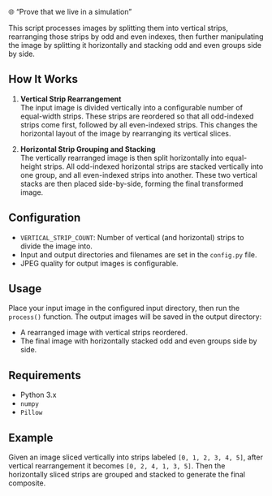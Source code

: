 🌐 “Prove that we live in a simulation”

This script processes images by splitting them into vertical strips, rearranging those strips by odd and even indexes, then further manipulating the image by splitting it horizontally and stacking odd and even groups side by side.

## How It Works

1. **Vertical Strip Rearrangement**  
   The input image is divided vertically into a configurable number of equal-width strips. These strips are reordered so that all odd-indexed strips come first, followed by all even-indexed strips. This changes the horizontal layout of the image by rearranging its vertical slices.

2. **Horizontal Strip Grouping and Stacking**  
   The vertically rearranged image is then split horizontally into equal-height strips. All odd-indexed horizontal strips are stacked vertically into one group, and all even-indexed strips into another. These two vertical stacks are then placed side-by-side, forming the final transformed image.

## Configuration

- `VERTICAL_STRIP_COUNT`: Number of vertical (and horizontal) strips to divide the image into.
- Input and output directories and filenames are set in the `config.py` file.
- JPEG quality for output images is configurable.

## Usage

Place your input image in the configured input directory, then run the `process()` function. The output images will be saved in the output directory:

- A rearranged image with vertical strips reordered.
- The final image with horizontally stacked odd and even groups side by side.

## Requirements

- Python 3.x
- `numpy`
- `Pillow`

## Example

Given an image sliced vertically into strips labeled `[0, 1, 2, 3, 4, 5]`, after vertical rearrangement it becomes `[0, 2, 4, 1, 3, 5]`. Then the horizontally sliced strips are grouped and stacked to generate the final composite.
